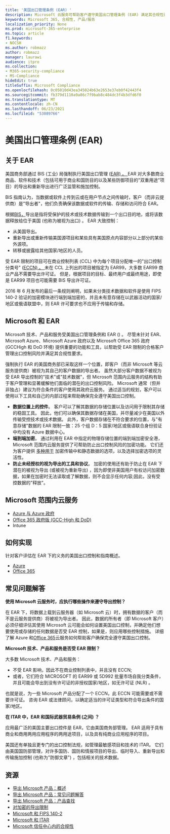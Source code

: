 ```yaml
---
title: '美国出口管理条例 (EAR) '
description: Microsoft 云服务可帮助客户遵守美国出口管理条例 (EAR) 满足其合规性要求并管理出口控制风险。
keywords: Microsoft 365, 合规性, 产品/服务
localization_priority: None
ms.prod: microsoft-365-enterprise
ms.topic: article
f1.keywords:
- NOCSH
ms.author: robmazz
author: robmazz
manager: laurawi
audience: itpro
ms.collection:
- M365-security-compliance
- MS-Compliance
hideEdit: true
titleSuffix: Microsoft Compliance
ms.openlocfilehash: 0c05010d43ea345024b63e2653e37eb0f42443f4
ms.sourcegitcommit: fb379d1110a9a86c7f9bab8c484dc3f4b3dfd6f0
ms.translationtype: MT
ms.contentlocale: zh-CN
ms.lasthandoff: 06/23/2021
ms.locfileid: "53089766"
---
```

# <a name="us-export-administration-regulations-ear"></a>美国出口管理条例 (EAR) 

## <a name="about-the-ear"></a>关于 EAR

美国商务部通过 BIS (工业) 局强制执行美国出口管理 ([EAR) 。 ](https://www.bis.doc.gov/) EAR 对大多数商业商品、软件和技术（包括可用于商业和国防目的以及某些防御项目的"双重用途"项目）的导出和重新导出进行广泛监管和施加控制。

BIS 指南认为，当数据或软件上传到云或在用户节点之间传输时，客户（而非云提供商）是"导出者"，他们负责确保该数据或软件的传输、存储和访问符合 EAR。

根据[BIS，](https://www.bis.doc.gov/index.php/documents/regulation-docs/412-part-734-scope-of-the-export-administration-regulations/file)导出是指将受保护的技术或技术数据传输到一个出口目的地，或将该数据释放给位于美国 (也称为被视为出口) 。  EAR 大致控制：

- 从美国导出。
- 重新导出或重新传输美国源项目和某些具有美国原点内容部分以上部分的某些外源项。 
- 转移或披露给其他国家/地区的人员。

受 EAR 限制的项目可在商业控制列表 (CCL) 中为每个项目分配唯一的"出口控制分类号" ([ECCN) 。 ](https://www.bis.doc.gov/index.php/licensing/commerce-control-list-classification/export-control-classification-number-eccn) 未在 CCL 上列出的项目被指定为 EAR99，大多数 EAR99 商业产品不需要导出许可证。 但是，根据项目的目标、最终用户或最终用途，即使是 EAR99 项目也可能需要 BIS 导出许可证。

2016 年 6 月发布的最后一条规则阐明，如果未分类技术数据和软件是使用 FIPS 140-2 验证的加密模块进行端到端加密的，并且未有意存储在以武器活动的国家/地区或俄语联盟中，则 EAR 许可要求也不应用于传输和存储。 [](https://www.federalregister.gov/documents/2016/06/03/2016-12734/revisions-to-definitions-in-the-export-administration-regulations)

## <a name="microsoft-and-the-ear"></a>Microsoft 和 EAR

Microsoft 技术、产品和服务受美国出口管理条例和 EAR () 。 尽管未针对 EAR、Microsoft Azure、Microsoft Azure 政府以及 Microsoft Office 365 政府 (GCCHigh 和 DoD 环境) 提供重要的功能和工具，以帮助受 EAR 限制的合格客户管理出口控制风险并满足其合规性要求。

强制执行 EAR 的美国商务部已采取这样一个位置，即客户（而非 Microsoft 等云服务提供商）被视为其自己的客户数据的导出者。 虽然大部分客户数据不被视为受 EAR 导出控制的"技术"或"技术数据"，但 Microsoft 范围内云服务的结构有助于客户管理和显著缓解他们面临的潜在的出口控制风险。 Microsoft 通常（但并非独占）建议为符合条件的客户使用其政府云服务。 通过适当的规划，客户可以使用以下工具和自己的内部过程来帮助确保完全遵守美国出口控制。

- **数据位置上的控件**。 客户可以了解其数据的存储位置以及访问用于限制其存储的稳固工具。 因此，他们可以确保其数据存储在美国，并尽量减少在美国以外传输受控技术或技术数据。 此外，客户数据存储在不符合要求的位置，与"有意存储"数据的 EAR 限制一致：25 个组 D：5 国家/地区或俄语联合身份验证中均没有 Azure 数据中心。
- **端到端加密**。 通过利用在 EAR 中指定的物理存储位置的端到端加密安全港，Microsoft 范围内云服务提供了可帮助防止出口控制风险的加密功能。 它们还为客户提供 [多种用于](https://aka.ms/Azure-Encryption-Overview) 加密传输中和静态数据的选项，以及选择加密选项的灵活性。
- **防止未经授权的视为导出的工具和协议**。 加密的使用还有助于防止在 EAR 下潜在的被视为导出 (或被视为重新导出) ，因为即使非美国用户有权访问加密数据，如果在加密时无法读取或了解数据，则不会显示任何内容;因此，没有受控数据的"释放"。

## <a name="microsoft-in-scope-cloud-services"></a>Microsoft 范围内云服务

- [Azure 与 Azure 政府](https://aka.ms/AzureCompliance)
- [Office 365 政府版 (GCC-High 和 DoD) ](https://aka.ms/Office-365-Export-Controls)
- Intune

## <a name="how-to-implement"></a>如何实现

针对客户评估在 EAR 下的义务的美国出口控制和指南概述。

- [Azure](https://aka.ms/Azure-Export-Controls)
- [Office 365](https://aka.ms/Office-365-Export-Controls)

## <a name="frequently-asked-questions"></a>常见问题解答

**使用 Microsoft 云服务时，应执行哪些操作来遵守导出控制？**

在 EAR 下，将数据上载到云服务器（如 Microsoft 云）时，拥有数据的客户（而不是云服务提供商）将被视为导出者。 因此，数据的所有者（即 Microsoft 客户）必须仔细评估其使用 Microsoft 云可能会如何设置美国出口控制，并确定他们想要使用或存储的任何数据是否受 EAR 控制，如果是，则应用哪些控制措施。 详细了解 Azure 和[](https://query.prod.cms.rt.microsoft.com/cms/api/am/binary/RE1s5kI)[Office 365](https://servicetrust.microsoft.com/ViewPage/TrustDocuments?command=Download&downloadType=Document&downloadId=c24c11f2-2cd4-444a-9160-19762855ad3a&docTab=6d000410-c9e9-11e7-9a91-892aae8839ad_FAQ_and_White_Papers)云服务如何帮助客户确保完全遵守美国出口控制。

**Microsoft 技术、产品和服务是否受 EAR 限制？**

大多数 Microsoft 技术、产品和服务：

- 不受 EAR 影响，因此不在商业控制列表中，并且没有 ECCN;
- 或者，它们符合 MICROSOFT 的 EAR99 或 5D992 批量市场自我分类条件，并且可能会导出到没有许可证的非授权国家/地区，如无许可证 (NLR) 。

也就是说，为一些 Microsoft 产品分配了一个 ECCN，此 ECCN 可能需要或不需要许可证。 咨询 EAR 或法律顾问，以确定适当的许可证类型和符合导出条件的国家/地区。

**在 ITAR 中，EAR 和国际武器贸易条例 (之间) ？**

应用最广泛的美国主要出口控件是 EAR，它由美国商务部管理。 EAR 适用于具有商业和商用两用应用程序的两用途项目，以及具有纯商业应用程序的项目。

美国还有单独且更专门的出口控制法规，如管理最敏感项目和技术的 ITAR。 它们由美国国防部管理，对许多国防、国防和情报项目的导出、临时导入、重新导出和传输施加控制 (也称为"防御文章") ，包括相关的技术数据。

## <a name="resources"></a>资源

- [导出 Microsoft 产品：概述](https://www.microsoft.com/exporting/overview.aspx)
- [导出 Microsoft 产品：常见问题解答](https://www.microsoft.com/exporting/faq.aspx)
- [导出 Microsoft 产品：产品查找](https://www.microsoft.com/exporting/exporting-information.aspx)
- [对加密的导出限制](/windows/uwp/security/export-restrictions-on-cryptography)
- [Microsoft 和 FIPS 140-2](offering-fips-140-2.md)
- [Microsoft 和 ITAR](offering-itar.md)
- [Microsoft 信任中心内的合规性](https://www.microsoft.com/trust-center/compliance/compliance-overview)
